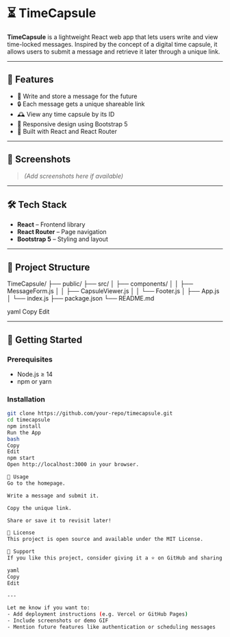 # ⏳ TimeCapsule

**TimeCapsule** is a lightweight React web app that lets users write and view time-locked messages. Inspired by the concept of a digital time capsule, it allows users to submit a message and retrieve it later through a unique link.

---

## 🚀 Features

- 📩 Write and store a message for the future
- 🔒 Each message gets a unique shareable link
- 🕰 View any time capsule by its ID
- 📱 Responsive design using Bootstrap 5
- 🧩 Built with React and React Router

---

## 📸 Screenshots

> *(Add screenshots here if available)*

---

## 🛠 Tech Stack

- **React** – Frontend library
- **React Router** – Page navigation
- **Bootstrap 5** – Styling and layout

---

## 📂 Project Structure

TimeCapsule/
├── public/
├── src/
│ ├── components/
│ │ ├── MessageForm.js
│ │ ├── CapsuleViewer.js
│ │ └── Footer.js
│ ├── App.js
│ └── index.js
├── package.json
└── README.md

yaml
Copy
Edit

---

## 🧪 Getting Started

### Prerequisites

- Node.js ≥ 14
- npm or yarn

### Installation

```bash
git clone https://github.com/your-repo/timecapsule.git
cd timecapsule
npm install
Run the App
bash
Copy
Edit
npm start
Open http://localhost:3000 in your browser.

📝 Usage
Go to the homepage.

Write a message and submit it.

Copy the unique link.

Share or save it to revisit later!

📄 License
This project is open source and available under the MIT License.

🌟 Support
If you like this project, consider giving it a ⭐ on GitHub and sharing it!

yaml
Copy
Edit

---

Let me know if you want to:
- Add deployment instructions (e.g. Vercel or GitHub Pages)
- Include screenshots or demo GIF
- Mention future features like authentication or scheduling messages
